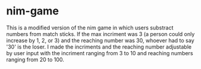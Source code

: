 # nim-game

This is a modified version of the nim game in which users substract numbers from match sticks. If the max incriment was 3 (a person could only increase by 1, 2, or 3) and the reaching number was 30, whoever had to say '30' is the loser. I made the incriments and the reaching number adjustable by user input with the incriment ranging from 3 to 10 and reaching numbers ranging from 20 to 100.

